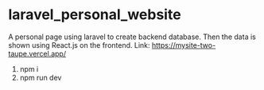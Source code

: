 # laravel_personal_website

A personal page using laravel to create backend database. Then the data is shown using React.js on the frontend.
Link: https://mysite-two-taupe.vercel.app/

1. npm i
2. npm run dev
